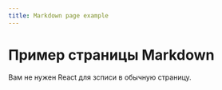 ```yaml
---
title: Markdown page example
---
```


# Пример страницы Markdown 

Вам не нужен React для зсписи в обычную страницу.
